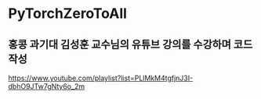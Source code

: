 # PyTorchZeroToAll
## 홍콩 과기대 김성훈 교수님의 유튜브 강의를 수강하며 코드작성
https://www.youtube.com/playlist?list=PLlMkM4tgfjnJ3I-dbhO9JTw7gNty6o_2m
